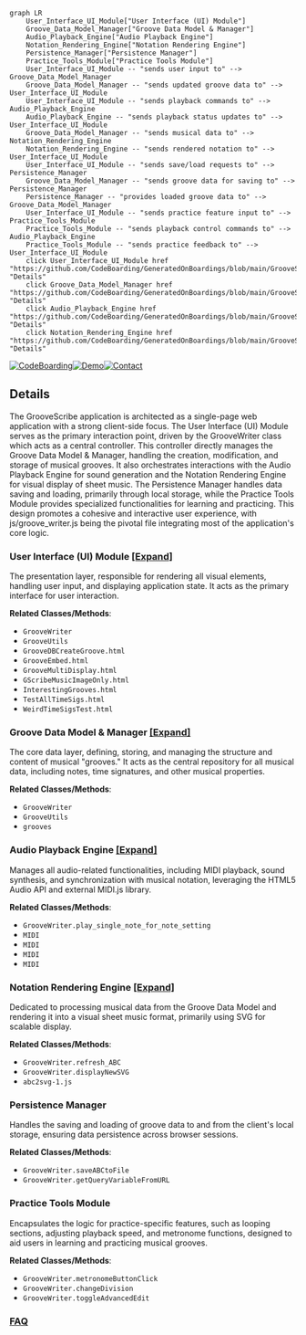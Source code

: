 ```mermaid
graph LR
    User_Interface_UI_Module["User Interface (UI) Module"]
    Groove_Data_Model_Manager["Groove Data Model & Manager"]
    Audio_Playback_Engine["Audio Playback Engine"]
    Notation_Rendering_Engine["Notation Rendering Engine"]
    Persistence_Manager["Persistence Manager"]
    Practice_Tools_Module["Practice Tools Module"]
    User_Interface_UI_Module -- "sends user input to" --> Groove_Data_Model_Manager
    Groove_Data_Model_Manager -- "sends updated groove data to" --> User_Interface_UI_Module
    User_Interface_UI_Module -- "sends playback commands to" --> Audio_Playback_Engine
    Audio_Playback_Engine -- "sends playback status updates to" --> User_Interface_UI_Module
    Groove_Data_Model_Manager -- "sends musical data to" --> Notation_Rendering_Engine
    Notation_Rendering_Engine -- "sends rendered notation to" --> User_Interface_UI_Module
    User_Interface_UI_Module -- "sends save/load requests to" --> Persistence_Manager
    Groove_Data_Model_Manager -- "sends groove data for saving to" --> Persistence_Manager
    Persistence_Manager -- "provides loaded groove data to" --> Groove_Data_Model_Manager
    User_Interface_UI_Module -- "sends practice feature input to" --> Practice_Tools_Module
    Practice_Tools_Module -- "sends playback control commands to" --> Audio_Playback_Engine
    Practice_Tools_Module -- "sends practice feedback to" --> User_Interface_UI_Module
    click User_Interface_UI_Module href "https://github.com/CodeBoarding/GeneratedOnBoardings/blob/main/GrooveScribe/User_Interface_UI_Module.md" "Details"
    click Groove_Data_Model_Manager href "https://github.com/CodeBoarding/GeneratedOnBoardings/blob/main/GrooveScribe/Groove_Data_Model_Manager.md" "Details"
    click Audio_Playback_Engine href "https://github.com/CodeBoarding/GeneratedOnBoardings/blob/main/GrooveScribe/Audio_Playback_Engine.md" "Details"
    click Notation_Rendering_Engine href "https://github.com/CodeBoarding/GeneratedOnBoardings/blob/main/GrooveScribe/Notation_Rendering_Engine.md" "Details"
```

[![CodeBoarding](https://img.shields.io/badge/Generated%20by-CodeBoarding-9cf?style=flat-square)](https://github.com/CodeBoarding/GeneratedOnBoardings)[![Demo](https://img.shields.io/badge/Try%20our-Demo-blue?style=flat-square)](https://www.codeboarding.org/demo)[![Contact](https://img.shields.io/badge/Contact%20us%20-%20contact@codeboarding.org-lightgrey?style=flat-square)](mailto:contact@codeboarding.org)

## Details

The GrooveScribe application is architected as a single-page web application with a strong client-side focus. The User Interface (UI) Module serves as the primary interaction point, driven by the GrooveWriter class which acts as a central controller. This controller directly manages the Groove Data Model & Manager, handling the creation, modification, and storage of musical grooves. It also orchestrates interactions with the Audio Playback Engine for sound generation and the Notation Rendering Engine for visual display of sheet music. The Persistence Manager handles data saving and loading, primarily through local storage, while the Practice Tools Module provides specialized functionalities for learning and practicing. This design promotes a cohesive and interactive user experience, with js/groove_writer.js being the pivotal file integrating most of the application's core logic.

### User Interface (UI) Module [[Expand]](./User_Interface_UI_Module.md)
The presentation layer, responsible for rendering all visual elements, handling user input, and displaying application state. It acts as the primary interface for user interaction.


**Related Classes/Methods**:

- `GrooveWriter`
- `GrooveUtils`
- `GrooveDBCreateGroove.html`
- `GrooveEmbed.html`
- `GrooveMultiDisplay.html`
- `GScribeMusicImageOnly.html`
- `InterestingGrooves.html`
- `TestAllTimeSigs.html`
- `WeirdTimeSigsTest.html`


### Groove Data Model & Manager [[Expand]](./Groove_Data_Model_Manager.md)
The core data layer, defining, storing, and managing the structure and content of musical "grooves." It acts as the central repository for all musical data, including notes, time signatures, and other musical properties.


**Related Classes/Methods**:

- `GrooveWriter`
- `GrooveUtils`
- `grooves`


### Audio Playback Engine [[Expand]](./Audio_Playback_Engine.md)
Manages all audio-related functionalities, including MIDI playback, sound synthesis, and synchronization with musical notation, leveraging the HTML5 Audio API and external MIDI.js library.


**Related Classes/Methods**:

- `GrooveWriter.play_single_note_for_note_setting`
- `MIDI`
- `MIDI`
- `MIDI`
- `MIDI`


### Notation Rendering Engine [[Expand]](./Notation_Rendering_Engine.md)
Dedicated to processing musical data from the Groove Data Model and rendering it into a visual sheet music format, primarily using SVG for scalable display.


**Related Classes/Methods**:

- `GrooveWriter.refresh_ABC`
- `GrooveWriter.displayNewSVG`
- `abc2svg-1.js`


### Persistence Manager
Handles the saving and loading of groove data to and from the client's local storage, ensuring data persistence across browser sessions.


**Related Classes/Methods**:

- `GrooveWriter.saveABCtoFile`
- `GrooveWriter.getQueryVariableFromURL`


### Practice Tools Module
Encapsulates the logic for practice-specific features, such as looping sections, adjusting playback speed, and metronome functions, designed to aid users in learning and practicing musical grooves.


**Related Classes/Methods**:

- `GrooveWriter.metronomeButtonClick`
- `GrooveWriter.changeDivision`
- `GrooveWriter.toggleAdvancedEdit`




### [FAQ](https://github.com/CodeBoarding/GeneratedOnBoardings/tree/main?tab=readme-ov-file#faq)
